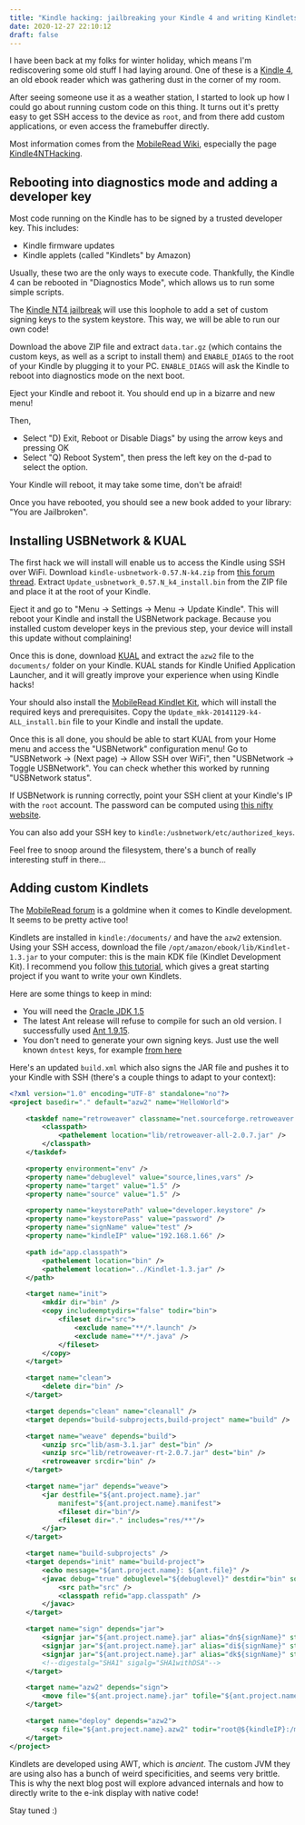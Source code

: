 ```yaml
---
title: "Kindle hacking: jailbreaking your Kindle 4 and writing Kindlets"
date: 2020-12-27 22:10:12
draft: false
---
```


I have been back at my folks for winter holiday, which means I'm rediscovering some old stuff I had laying around. One of these is a [Kindle 4](https://en.wikipedia.org/wiki/Amazon_Kindle#Kindle_4), an old ebook reader which was gathering dust in the corner of my room.

After seeing someone use it as a weather station, I started to look up how I could go about running custom code on this thing. It turns out it's pretty easy to get SSH access to the device as `root`, and from there add custom applications, or even access the framebuffer directly.

Most information comes from the [MobileRead Wiki](https://wiki.mobileread.com/wiki/Main_Page), especially the page [Kindle4NTHacking](https://wiki.mobileread.com/wiki/Kindle4NTHacking).

## Rebooting into diagnostics mode and adding a developer key

Most code running on the Kindle has to be signed by a trusted developer key. This includes:

- Kindle firmware updates
- Kindle applets (called "Kindlets" by Amazon)

Usually, these two are the only ways to execute code. Thankfully, the Kindle 4 can be rebooted in "Diagnostics Mode", which allows us to run some simple scripts.

The [Kindle NT4 jailbreak](http://www.mobileread.com/forums/showthread.php?t=191158) will use this loophole to add a set of custom signing keys to the system keystore. This way, we will be able to run our own code!

Download the above ZIP file and extract `data.tar.gz` (which contains the custom keys, as well as a script to install them) and `ENABLE_DIAGS` to the root of your Kindle by plugging it to your PC. `ENABLE_DIAGS` will ask the Kindle to reboot into diagnostics mode on the next boot.

Eject your Kindle and reboot it. You should end up in a bizarre and new menu!

Then,

- Select "D) Exit, Reboot or Disable Diags" by using the arrow keys and pressing OK
- Select "Q) Reboot System", then press the left key on the d-pad to select the option.

Your Kindle will reboot, it may take some time, don't be afraid!

Once you have rebooted, you should see a new book added to your library: "You are Jailbroken".

## Installing USBNetwork & KUAL

The first hack we will install will enable us to access the Kindle using SSH over WiFi. Download `kindle-usbnetwork-0.57.N-k4.zip` from [this forum thread](https://www.mobileread.com/forums/showthread.php?t=88004). Extract `Update_usbnetwork_0.57.N_k4_install.bin` from the ZIP file and place it at the root of your Kindle.

Eject it and go to "Menu -> Settings -> Menu -> Update Kindle". This will reboot your Kindle and install the USBNetwork package. Because you installed custom developer keys in the previous step, your device will install this update without complaining! 

Once this is done, download [KUAL](https://www.mobileread.com/forums/showthread.php?t=203326) and extract the `azw2` file to the `documents/` folder on your Kindle. KUAL stands for Kindle Unified Application Launcher, and it will greatly improve your experience when using Kindle hacks!

Your should also install the [MobileRead Kindlet Kit](https://www.mobileread.com/forums/showthread.php?t=233932), which will install the required keys and prerequisites. Copy the `Update_mkk-20141129-k4-ALL_install.bin` file to your Kindle and install the update.

Once this is all done, you should be able to start KUAL from your Home menu and access the "USBNetwork" configuration menu! Go to "USBNetwork -> (Next page) -> Allow SSH over WiFi", then "USBNetwork -> Toggle USBNetwork". You can check whether this worked by running "USBNetwork status".

If USBNetwork is running correctly, point your SSH client at your Kindle's IP with the `root` account. The password can be computed using [this nifty website](https://www.sven.de/kindle/).

You can also add your SSH key to `kindle:/usbnetwork/etc/authorized_keys`.

Feel free to snoop around the filesystem, there's a bunch of really interesting stuff in there...

## Adding custom Kindlets

The [MobileRead forum](https://www.mobileread.com/forums/forumdisplay.php?f=150) is a goldmine when it comes to Kindle development. It seems to be pretty active too!

Kindlets are installed in `kindle:/documents/` and have the `azw2` extension. Using your SSH access, download the file `/opt/amazon/ebook/lib/Kindlet-1.3.jar` to your computer: this is the main KDK file (Kindlet Development Kit). I recommend you follow [this tutorial](http://cowlark.com/kindle/getting-started.html), which gives a great starting project if you want to write your own Kindlets.

Here are some things to keep in mind:

- You will need the [Oracle JDK 1.5](https://www.oracle.com/java/technologies/java-archive-javase5-downloads.html)
- The latest Ant release will refuse to compile for such an old version. I successfully used [Ant 1.9.15](https://archive.apache.org/dist/ant/binaries/).
- You don't need to generate your own signing keys. Just use the well known `dntest` keys, for example [from here](https://bitbucket.org/ixtab/ktfonthack/src/master/developer.keystore)

Here's an updated `build.xml` which also signs the JAR file and pushes it to your Kindle with SSH (there's a couple things to adapt to your context):

```xml
<?xml version="1.0" encoding="UTF-8" standalone="no"?>
<project basedir="." default="azw2" name="HelloWorld">

	<taskdef name="retroweaver" classname="net.sourceforge.retroweaver.ant.RetroWeaverTask">
		<classpath>
			<pathelement location="lib/retroweaver-all-2.0.7.jar" />
		</classpath>
	</taskdef>

	<property environment="env" />
	<property name="debuglevel" value="source,lines,vars" />
	<property name="target" value="1.5" />
	<property name="source" value="1.5" />

	<property name="keystorePath" value="developer.keystore" />
	<property name="keystorePass" value="password" />
	<property name="signName" value="test" />
	<property name="kindleIP" value="192.168.1.66" />

	<path id="app.classpath">
		<pathelement location="bin" />
		<pathelement location="../Kindlet-1.3.jar" />
	</path>

	<target name="init">
		<mkdir dir="bin" />
		<copy includeemptydirs="false" todir="bin">
			<fileset dir="src">
				<exclude name="**/*.launch" />
				<exclude name="**/*.java" />
			</fileset>
		</copy>
	</target>

	<target name="clean">
		<delete dir="bin" />
	</target>

	<target depends="clean" name="cleanall" />
	<target depends="build-subprojects,build-project" name="build" />

	<target name="weave" depends="build">
		<unzip src="lib/asm-3.1.jar" dest="bin" />
		<unzip src="lib/retroweaver-rt-2.0.7.jar" dest="bin" />
		<retroweaver srcdir="bin" />
	</target>

	<target name="jar" depends="weave">
		<jar destfile="${ant.project.name}.jar"
			manifest="${ant.project.name}.manifest">
			<fileset dir="bin"/>
			<fileset dir="." includes="res/**"/>
		</jar>
	</target>

	<target name="build-subprojects" />
	<target depends="init" name="build-project">
		<echo message="${ant.project.name}: ${ant.file}" />
		<javac debug="true" debuglevel="${debuglevel}" destdir="bin" source="${source}" target="${target}">
			<src path="src" />
			<classpath refid="app.classpath" />
		</javac>
	</target>

	<target name="sign" depends="jar">
		<signjar jar="${ant.project.name}.jar" alias="dn${signName}" storepass="${keystorePass}" keystore="${keystorePath}" />
		<signjar jar="${ant.project.name}.jar" alias="di${signName}" storepass="${keystorePass}" keystore="${keystorePath}"  />
		<signjar jar="${ant.project.name}.jar" alias="dk${signName}" storepass="${keystorePass}" keystore="${keystorePath}"  />
		<!--digestalg="SHA1" sigalg="SHA1withDSA"-->
	</target>

	<target name="azw2" depends="sign">
		<move file="${ant.project.name}.jar" tofile="${ant.project.name}.azw2" />
	</target>

	<target name="deploy" depends="azw2">
		<scp file="${ant.project.name}.azw2" todir="root@${kindleIP}:/mnt/us/documents/" password="fiona156" trust="true"/>
	</target>
</project>
```

Kindlets are developed using AWT, which is *ancient*. The custom JVM they are using also has a bunch of weird specificities, and seems very brittle. This is why the next blog post will explore advanced internals and how to directly write to the e-ink display with native code!

Stay tuned :)
